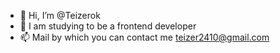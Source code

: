 - 👋 Hi, I’m @Teizerok
- 🌱 I am studying to be a frontend developer
- 📫 Mail by which you can contact me teizer2410@gmail.com
